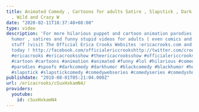 ```yaml
---
title: Animated Comedy , Cartoons for adults Satire , Slapstick , Dark Humor , Parodies
  , Wild and Crazy W
date: "2020-02-11T18:37:48+08:00"
type: video
description: 'For more hilarious puppet and cartoon animation parodies, Dark Comedy
  humor , satires and funny stupid videos for adults ( even comics and other cool
  stuff )visit The Official Erica Crooks Websites :ericacrooks.com and officialericcrooks.com
  today ! http://facebook.com/officialericcrookshttp://twitter.com/crooks_ericahttp://youtube.com/user/officialericcrookshttp://Instagram.com/officialericcrooks/http://www.dailymotion.com/user/officialericcrooks/1https://vimeo.com/officialericcrookshttp://www.tumblr.com/follow/officialericcrookshttp://officialericcrooks.newgrounds.comhttps://vine.co/u/1257143407999610880
  #ericacrooks #ericacrooksshow #theericacrooksshow #officialericcrooks #puppet #puppets
  #cartoon #cartoons #animation #animated #funny #lol #hilarious #comedy #satire #parody
  #parodies #spoofs #darkcomedy #darkhumor #blackcomedy #blackhumor #humor #humour
  #slapstick #slapstickcomedy #comedywebseries #comedyseries #comedyshow'
publishdate: "2018-08-01T05:21:04.000Z"
url: /ericacrooks/cSuxHxkamN4/
providers:
  youtube:
    id: cSuxHxkamN4
---
```


